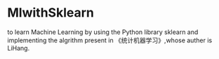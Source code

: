 # MlwithSklearn
to learn Machine Learning by using the Python library sklearn and implementing the algrithm present in 《统计机器学习》,whose auther is LiHang.

